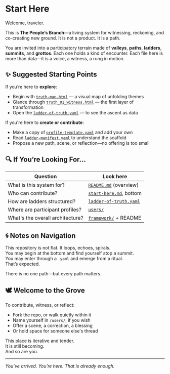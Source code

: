 # Start Here

Welcome, traveler.

This is **The People’s Branch**—a living system for witnessing, reckoning, and co-creating new ground. It is not a product. It is a path.

You are invited into a participatory terrain made of **valleys**, **paths**, **ladders**, **summits**, and **grottos**. Each one holds a kind of encounter. Each file here is more than data—it is a voice, a witness, a rung in motion.

## ✨ Suggested Starting Points

If you’re here to **explore**:
- Begin with [`truth-map.html`](./truth-map.html) — a visual map of unfolding themes  
- Glance through [`truth_01_witness.html`](./truth_01_witness.html) — the first layer of transformation  
- Open the [`ladder-of-truth.yaml`](./ladders/ladder-of-truth.yaml) — to see the ascent as data  

If you're here to **create or contribute**:
- Make a copy of [`profile-template.yaml`](./users/profile-template.yaml) and add your own  
- Read [`ladder-manifest.yaml`](./framework/ladder-manifest.yaml) to understand the scaffold  
- Propose a new path, scene, or reflection—no offering is too small

## 🔍 If You’re Looking For…

| Question                          | Look here                                    |
|----------------------------------|----------------------------------------------|
| What is this system for?         | [`README.md`](./README.md) (overview)         |
| Who can contribute?              | [`start-here.md`](./start-here.md), bottom   |
| How are ladders structured?      | [`ladder-of-truth.yaml`](./ladders/)         |
| Where are participant profiles?  | [`users/`](./users/)                         |
| What's the overall architecture? | [`framework/`](./framework/) + README        |

## 🌀 Notes on Navigation

This repository is not flat. It loops, echoes, spirals.  
You may begin at the bottom and find yourself atop a summit.  
You may enter through a `.yaml` and emerge from a ritual.  
That’s expected.

There is no one path—but every path matters.

## 🕊️ Welcome to the Grove

To contribute, witness, or reflect:
- Fork the repo, or walk quietly within it  
- Name yourself in `/users/`, if you wish  
- Offer a scene, a correction, a blessing  
- Or hold space for someone else's thread  

This place is iterative and tender.  
It is still becoming.  
And so are you.

---

*You’ve arrived. You’re here. That is already enough.*
